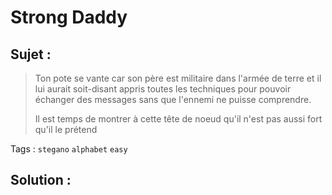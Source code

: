 # Strong Daddy

## Sujet :

> Ton pote se vante car son père est militaire dans l'armée de terre et il lui aurait soit-disant appris toutes les techniques pour pouvoir échanger des messages sans que l'ennemi ne puisse comprendre.
>
> Il est temps de montrer à cette tête de noeud qu'il n'est pas aussi fort qu'il le prétend

Tags : `stegano` `alphabet` `easy`

## Solution :
